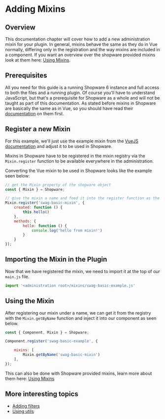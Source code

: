 # Adding Mixins

## Overview

This documentation chapter will cover how to add a new administration mixin for your plugin. In general, mixins behave the same as they do in Vue normally, differing only in the registration and the way mixins are included in a component. If you want an overview over the shopware provided mixins look at them here: [Using Mixins](using-mixins.md).

## Prerequisites

All you need for this guide is a running Shopware 6 instance and full access to both the files and a running plugin. Of course you'll have to understand JavaScript, but that's a prerequisite for Shopware as a whole and will not be taught as part of this documentation. As stated before mixins in Shopware are basically the same as in Vue, so you should have read their [documentation](https://vuejs.org/v2/guide/mixins.html) on them first.

## Register a new Mixin

For this example, we'll just use the example mixin from the [VueJS documentation](https://vuejs.org/v2/guide/mixins.html) and adjust it to be used in Shopware.

Mixins in Shopware have to be registered in the mixin registry via the `Mixin.register` function to be available everywhere in the administration.

Converting the Vue mixin to be used in Shopware looks like the example seen below:

<CodeBlock title="<administration root>/mixins/swag-basic-example.js">

```javascript
// get the Mixin property of the shopware object
const { Mixin } = Shopware;

// give the mixin a name and feed it into the register function as the second argunment
Mixin.register('swag-basic-mixin', {
    created: function () {
        this.hello()
    },
    methods: {
        hello: function () {
            console.log('hello from mixin!')
        }
    }
});
```

</CodeBlock>

## Importing the Mixin in the Plugin

Now that we have registered the mixin, we need to import it at the top of our `main.js` file.

<CodeBlock title="<administration root>/src/main.js">

```javascript
import '<administration root>/mixins/swag-basic-example.js'
```

</CodeBlock>

## Using the Mixin

After registering our mixin under a name, we can get it from the registry with the `Mixin.getByName` function and inject it into our component as seen below.

<CodeBlock title="<administration root>/components/swag-basic-example/index.js">

```javascript
const { Component, Mixin } = Shopware;

Component.register('swag-basic-example', {

    mixins: [
        Mixin.getByName('swag-basic-mixin')
    ],
});
```

</CodeBlock>

This can also be done with Shopware provided mixins, learn more about them here: [Using Mixins](using-mixins.md)

## More interesting topics

* [Adding filters](add-filter.md)
* [Using utils](using-utils.md)
